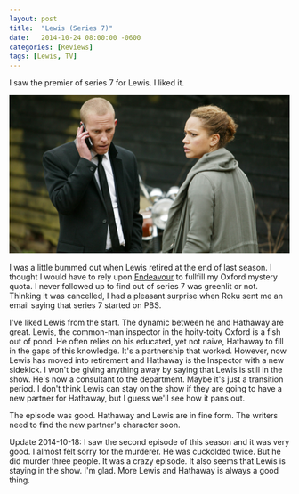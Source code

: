 ```yaml
---
layout: post
title:  "Lewis (Series 7)"
date:   2014-10-24 08:00:00 -0600
categories: [Reviews]
tags: [Lewis, TV]
---
```


I saw the premier of series 7 for Lewis. I liked it.

![Hathaway and Maddox](/assets/2014/10/lewis_series_7.jpg)

I was a little bummed out when Lewis retired at the end of last season. I thought I would have to rely upon [Endeavour](http://www.imdb.com/title/tt2039333/) to fullfill my Oxford mystery quota. I never followed up to find out of series 7 was greenlit or not. Thinking it was cancelled, I had a pleasant surprise when Roku sent me an email saying that series 7 started on PBS.

I've liked Lewis from the start. The dynamic between he and Hathaway are great. Lewis, the common-man inspector in the hoity-toity Oxford is a fish out of pond. He often relies on his educated, yet not naive, Hathaway to fill in the gaps of this knowledge. It's a partnership that worked. However, now Lewis has moved into retirement and Hathaway is the Inspector with a new sidekick. I won't be giving anything away by saying that Lewis is still in the show. He's now a consultant to the department. Maybe it's just a transition period. I don't think Lewis can stay on the show if they are going to have a new partner for Hathaway, but I guess we'll see how it pans out.

The episode was good. Hathaway and Lewis are in fine form. The writers need to find the new partner's character soon.

Update 2014-10-18: I saw the second episode of this season and it was very good. I almost felt sorry for the murderer. He was cuckolded twice. But he did murder three people. It was a crazy episode. It also seems that Lewis is staying in the show. I'm glad. More Lewis and Hathaway is always a good thing.
